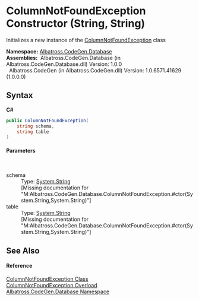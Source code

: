 # ColumnNotFoundException Constructor (String, String)
 

Initializes a new instance of the <a href="E7D5382F">ColumnNotFoundException</a> class

**Namespace:**&nbsp;<a href="E11F5D98">Albatross.CodeGen.Database</a><br />**Assemblies:**&nbsp;&nbsp;Albatross.CodeGen.Database (in Albatross.CodeGen.Database.dll) Version: 1.0.0<br />&nbsp;&nbsp;Albatross.CodeGen (in Albatross.CodeGen.dll) Version: 1.0.6571.41629 (1.0.0.0)<br />

## Syntax

**C#**<br />
``` C#
public ColumnNotFoundException(
	string schema,
	string table
)
```


#### Parameters
&nbsp;<dl><dt>schema</dt><dd>Type: <a href="http://msdn2.microsoft.com/en-us/library/s1wwdcbf" target="_blank">System.String</a><br />\[Missing <param name="schema"/> documentation for "M:Albatross.CodeGen.Database.ColumnNotFoundException.#ctor(System.String,System.String)"\]</dd><dt>table</dt><dd>Type: <a href="http://msdn2.microsoft.com/en-us/library/s1wwdcbf" target="_blank">System.String</a><br />\[Missing <param name="table"/> documentation for "M:Albatross.CodeGen.Database.ColumnNotFoundException.#ctor(System.String,System.String)"\]</dd></dl>

## See Also


#### Reference
<a href="E7D5382F">ColumnNotFoundException Class</a><br /><a href="FBFC8CA7">ColumnNotFoundException Overload</a><br /><a href="E11F5D98">Albatross.CodeGen.Database Namespace</a><br />